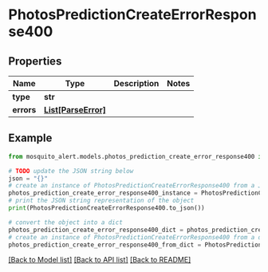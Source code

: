 # PhotosPredictionCreateErrorResponse400


## Properties

Name | Type | Description | Notes
------------ | ------------- | ------------- | -------------
**type** | **str** |  | 
**errors** | [**List[ParseError]**](ParseError.md) |  | 

## Example

```python
from mosquito_alert.models.photos_prediction_create_error_response400 import PhotosPredictionCreateErrorResponse400

# TODO update the JSON string below
json = "{}"
# create an instance of PhotosPredictionCreateErrorResponse400 from a JSON string
photos_prediction_create_error_response400_instance = PhotosPredictionCreateErrorResponse400.from_json(json)
# print the JSON string representation of the object
print(PhotosPredictionCreateErrorResponse400.to_json())

# convert the object into a dict
photos_prediction_create_error_response400_dict = photos_prediction_create_error_response400_instance.to_dict()
# create an instance of PhotosPredictionCreateErrorResponse400 from a dict
photos_prediction_create_error_response400_from_dict = PhotosPredictionCreateErrorResponse400.from_dict(photos_prediction_create_error_response400_dict)
```
[[Back to Model list]](../README.md#documentation-for-models) [[Back to API list]](../README.md#documentation-for-api-endpoints) [[Back to README]](../README.md)


